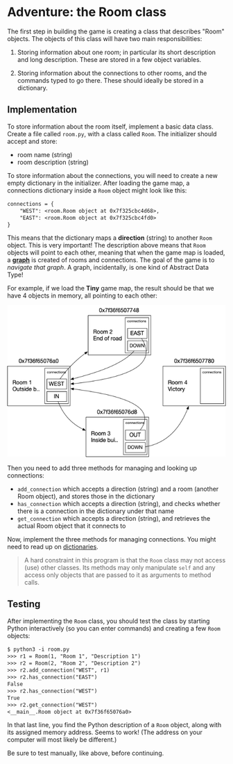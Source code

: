 # Adventure: the Room class

The first step in building the game is creating a class that describes "Room" objects. The objects of this class will have two main responsibilities:

1. Storing information about one room; in particular its short description and long description. These are stored in a few object variables.

2. Storing information about the connections to other rooms, and the commands typed to go there. These should ideally be stored in a dictionary.


## Implementation

To store information about the room itself, implement a basic data class. Create a file called `room.py`, with a class called `Room`. The initializer should accept and store:

- room name (string)
- room description (string)

To store information about the connections, you will need to create a new empty dictionary in the initializer. After loading the game map, a connections dictionary inside a `Room` object might look like this:

	connections = {
		"WEST": <room.Room object at 0x7f325cbc4d68>,
		"EAST": <room.Room object at 0x7f325cbc4fd0>
	}

This means that the dictionary maps a **direction** (string) to another `Room` object. This is very important! The description above means that `Room` objects will point to each other, meaning that when the game map is loaded, a [**graph**](https://en.wikipedia.org/wiki/Graph_(discrete_mathematics)) is created of rooms and connections. The goal of the game is to *navigate that graph*. A graph, incidentally, is one kind of Abstract Data Type!

For example, if we load the **Tiny** game map, the result should be that we have 4 objects in memory, all pointing to each other:

![](../../tiny.png)
    
Then you need to add three methods for managing and looking up connections:

- `add_connection` which accepts a direction (string) and a room (another Room object), and stores those in the dictionary
- `has_connection` which accepts a direction (string), and checks whether there is a connection in the dictionary under that name
- `get_connection` which accepts a direction (string), and retrieves the actual Room object that it connects to

Now, implement the three methods for managing connections. You might need to read up on [dictionaries](https://docs.python.org/3/tutorial/datastructures.html#dictionaries).

> A hard constraint in this program is that the `Room` class may not access (use) other classes. Its methods may only manipulate `self` and any access only objects that are passed to it as arguments to method calls.


## Testing

After implementing the `Room` class, you should test the class by starting Python interactively (so you can enter commands) and creating a few `Room` objects:

	$ python3 -i room.py
	>>> r1 = Room(1, "Room 1", "Description 1")
	>>> r2 = Room(2, "Room 2", "Description 2")
	>>> r2.add_connection("WEST", r1)
	>>> r2.has_connection("EAST")
	False
	>>> r2.has_connection("WEST")
	True
	>>> r2.get_connection("WEST")
	<__main__.Room object at 0x7f36f65076a0>

In that last line, you find the Python description of a `Room` object, along with its assigned memory address. Seems to work! (The address on your computer will most likely be different.)

Be sure to test manually, like above, before continuing.
